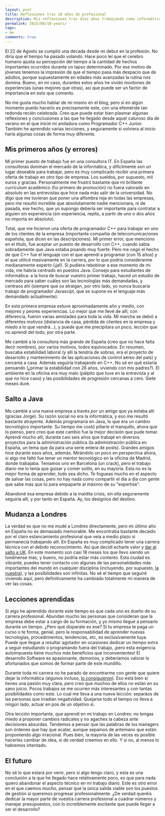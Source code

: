 ```yaml
---
layout: post
title: Reflexiones tras 10 años de profesional
description: Mis reflexiones tras diez años trabajando como informático
permalink: 2015/08/10-years/
tags:
- me
comments: true
---
```


El 22 de Agosto se cumplió una década desde mi debut en la profesión. No diría que el tiempo ha pasado volando. Hace poco leí que el cerebro humano ajusta su percepción del tiempo a la cantidad de hechos importantes ocurridos durante un lapso determinado. Por ese motivo de jóvenes tenemos la impresión de que el tiempo pasa más despacio que de adultos, porque supuestamente en edades más avanzadas la rutina nos domina. Bueno, en mi caso, durantes estos años he vivido montones de experiencias (unas mejores que otras), así que puede ser un factor de importancia en esto que comento.

No me gusta mucho hablar de mí mismo en el blog, pero si en algún momento puedo hacerlo es precisamente este, con una efeméride tan redonda recién celebrada. Creo que puede estar bien plasmar algunas reflexiones y conclusiones a las que he llegado desde aquel caluroso día de verano en el que inicié mi andadura como Programador C++ Junior. También he aprendido varias lecciones, y seguramente si volviera al inicio haría algunas cosas de forma muy diferente.

<!--break-->

## Mis primeros años (y errores)

Mi primer puesto de trabajo fue en una consultora IT. En España las consultoras dominan el mercado de la informática, y difícilmente son un lugar deseable para trabajar, pero es muy complicado recibir una primera oferta de trabajo en otro tipo de empresa. Los sueldos, por supuesto, mil euros y gracias. Personalmente me frustró bastante que mi brillante currículum académico (fui primero de promoción) no fuera valorado en absoluto en las entrevistas que hice nada más salir de la universidad. No digo que me tuvieran que poner una alfombra roja en todas las empresas, pero me resultó increíble que absolutamente nadie mencionara, ni de pasada, ese hecho, que yo supongo debería ser importante para contratar a alguien sin experiencia (sin experiencia, repito, a partir de uno o dos años no importa en absoluto).

Total, que me hicieron una oferta de programador C++ para trabajar en uno de los clientes de la empresa (importante compañía de telecomunicaciones española, que dicen en las descripciones). Mi primer error, que menciono en el título, fue aceptar un puesto de desarrollo con C++, cuando sabía sobradamente que Java estaba pisando muy fuerte. Pero me cegó el hecho de que C++ fue el lenguaje con el que aprendí a programar (con 15 años) y el que utilicé masivamente en la carrera, por lo que podría considerarme medianamente experto (¡ja!). Si pudiera rebobinar a ese momento de mi vida, me habría centrado en puestos Java. Consejo para estudiantes de informática: a la hora de buscar vuestro primer trabajo, haced un estudio de mercado para saber cuáles son las tecnologías más demandadas, y centraos ahí (siempre que os atraigan, por otro lado, yo nunca buscaría trabajo de programador Javascipt, que se supone es el lenguaje más demandado actualmente).

En esta primera empresa estuve aproximadamente año y medio, con mejores y peores experiencias. Lo mejor que me llevé de allí, con diferencia, fueron varias amistades para toda la vida. Mi marcha se debió a diferentes motivos (distancia de casa, pérdida de clientes en la empresa y miedo a lo que vendrá...), y puede que me precipitara un poco, lección que no aprendí del todo, por otra parte.

Me cambié a la consultora más grande de España (creo que no hace falta decir nombres), por varios motivos, todos equivocados. En resumen, buscaba estabilidad laboral (y allí la tendría de sobras, era el proyecto de desarrollo y mantenimiento de las aplicaciones de control aéreo del país) y cercanía a casa. Además seguiría trabajando en C++. No sé en qué estaría pensando (¿primar la estabilidad con 26 años, viviendo con mis padres?). El ambiente en la oficina era muy malo (pálpito que tuve en la entrevista y al que no hice caso) y las posibilidades de progresión cercanas a cero. Siete meses duré.

## Salto a Java

Me cambié a una nueva empresa a través por un amigo que ya estaba allí (gracias Jorge). Su razón social no era la informática, y eso me resultó bastante atrayente. Además programaría en Java, lo que era un cambio tecnológico importante. Su tiempo me costó pillarle el tranquillo, ahora que lo pienso, pero creo que este cambio fue la mejor decisión que pude tomar. Aprendí mucho allí, durante casi seis años que trabajé en diversos proyectos para la administración pública (la administración pública en España, un tema que da para una serie entera de posts). Grandes amigos hice durante esos años, además. Mirándolo un poco en perspectiva ahora, si algo me faltó fue tener un mentor tecnológico en la oficina de Madrid, donde trabajaba. Teníamos uno en Barcelona (un crack), pero el trabajo diario me lo tenía que guisar y comer solito, en su mayoría. Esta no es la mejor forma de aprender, todo sea dicho. Te fogueas mucho en el aspecto de salvar las cosas, pero no hay nada como compartir el día a día con gente que sabe más que tú para empaparte al máximo de su "expertise".

Abandoné esa empresa debido a la maldita crisis, sin ella seguramente seguiría allí, y por tanto en España. Ay, los designios del destino.

## Mudanza a Londres

La verdad es que no me mudé a Londres directamente, pero mi último año en España no es demasiado memorable. Me encontraba bastante decaído por el claro estancamiento profesional que veía a medio plazo si permanecía trabajando allí. En España es muy complicado tener una carrera técnica con el debido reconocimiento. Así que decidí echarle valor y [dar el salto a UK](/2015/04/trabajo-londres). En este momento son casi 18 meses los que llevo siendo un londinense más, y bueno, no podría estar más contento. Esta ciudad es vibrante, puedes tener contacto con algunas de las personalidades más importantes del mundo en cualquier disciplina (incluyendo, por supuesto, [la nuestra](/public/pictures/uncle_bob.jpg)), y las posibilidades son infinitas. No sé el tiempo que seguiré viviendo aquí, pero definitivamente ha cambiado totalmente mi manera de ver las cosas.

## Lecciones aprendidas

Si algo he aprendido durante este tiempo es que cada uno es dueño de su carrera profesional. Abundan mucho las personas que consideran que la empresa debe estar a cargo de su formación, y yo mismo llegué a pensarlo durante un tiempo. ¿Pero qué disparate es ese? Si tu empresa te paga un curso o te forma, genial, pero la responsabilidad de aprender nuevas tecnologías, procedimientos, tendencias, etc, es exclusivamente tuya. Puede que llegue a resultar agotador en ocasiones dedicar un tiempo extra a seguir estudiando o programando fuera del trabajo, ¡pero esta exigencia autoimpuesta tiene muchos más beneficios que inconvenientes! El desarrollo Software es apasionante, demonios, y deberíamos valorar lo afortunados que somos de formar parte de este mundillo.

Durante toda mi carrera no he parado de encontrarme con gente que quiere dejar la informática (algunos incluso, [lo consiguieron](http://www.dobleenfoque.com/)). Eso está bien si tienes una pasión muy clara, pero creo que muchos de ellos no están en su sano juicio. Pocos trabajos se me ocurren más interesantes y con tantas posibilidades como este. Lo cual me lleva a una nueva lección: separáos de las personas que irradian negatividad. Quejarse todo el tiempo no lleva a ningún lado, actuar en pos de un objetivo sí.

Otra lección importante, que aprendí en mi trabajo en Londres: no tengas miedo a proponer cambios radicales y no agaches la cabeza ante decisiones absurdas. Tendemos a pensar que las palabras de los managers son órdenes que hay que acatar, aunque sepamos de antemano que están proponiendo algo irracional. Pues bien, la mayoría de las veces es posible hacerles cambiar de idea, si de verdad creemos en ello. Y si no, al menos lo habremos intentado.

## El futuro

No sé lo que estará por venir, pero si algo tengo claro, y esta es una conclusión a la que he llegado hace relativamente poco, es que para nada quiero abandonar el aspecto técnico en mi trabajo diario. Este es otro error en el que caemos mucho, pensar que la única salida viable son los puestos de gestión si queremos progresar profesionalmente. ¿De verdad queréis dedicar la mayor parte de vuestra carrera profesional a cuadrar números y manejar presupuestos, con lo increíblemente excitante que puede llegar a ser el desarrollo?
